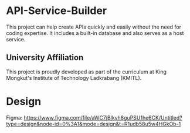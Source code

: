 # API-Service-Builder
This project can help create APIs quickly and easily without the need for coding expertise. It includes a built-in database and also serves as a host service.

## University Affiliation
This project is proudly developed as part of the curriculum at King Mongkut's Institute of Technology Ladkrabang (KMITL).

# Design
Figma: https://www.figma.com/file/aWC7jBlkvh8guPSU1he6CK/Untitled?type=design&node-id=0%3A1&mode=design&t=R1udb58u5w4HGkOb-1
